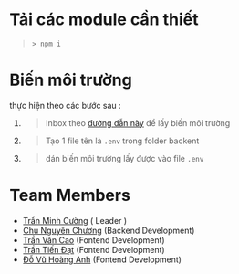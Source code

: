 # Tải các module cần thiết
>`> npm i`

# Biến môi trường
thực hiện theo các bước sau : 
1. > Inbox theo [đường dẫn này](https://www.facebook.com/chuongcnbhaf180208/) để lấy biến môi trường 
2. > Tạo 1 file tên là `.env` trong folder backent 
3. > dán biến môi trường lấy được vào file `.env` 

# Team Members
- [Trần Minh Cường](https://www.facebook.com/minh.cuong.56) ( Leader )
- [Chu Nguyên Chương](https://www.facebook.com/chuongcnbhaf180208/) (Backend Development)
- [Trần Văn Cao](https://www.facebook.com/hoangnamcao1512) (Fontend Development)
- [Trần Tiến Đạt](https://www.facebook.com/profile.php?id=100004969069029) (Fontend Development)
- [Đỗ Vũ Hoàng Anh](https://www.facebook.com/anhdvh99) (Fontend Development)